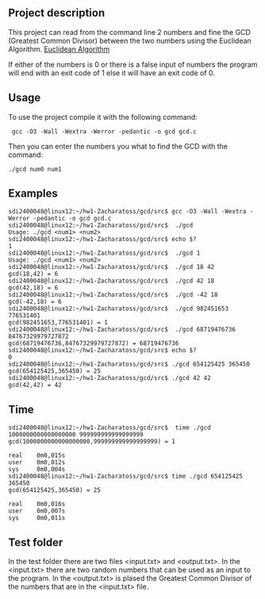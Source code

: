 ## Project description 

This project can read from the command line 2 numbers and fine the GCD (Greatest Common Divisor) between the two numbers using the Euclidean Algorithm. [Euclidean Algorithm](https://en.wikipedia.org/wiki/Euclidean_algorithm)

If either of the numbers is 0 or there is a false input of numbers the program will end with an exit code of 1 else it will have an exit code of 0.  

## Usage 

To use the project compile it with the following command:

     gcc -O3 -Wall -Wextra -Werror -pedantic -o gcd gcd.c

Then you can enter the numbers you what to find the GCD with the command: 

    ./gcd num0 num1


## Examples 

    sdi2400048@linux12:~/hw1-Zacharatoss/gcd/src$ gcc -O3 -Wall -Wextra -Werror -pedantic -o gcd gcd.c
    sdi2400048@linux12:~/hw1-Zacharatoss/gcd/src$  ./gcd
    Usage: ./gcd <num1> <num2>
    sdi2400048@linux12:~/hw1-Zacharatoss/gcd/src$ echo $?
    1
    sdi2400048@linux12:~/hw1-Zacharatoss/gcd/src$  ./gcd 1
    Usage: ./gcd <num1> <num2>
    sdi2400048@linux12:~/hw1-Zacharatoss/gcd/src$  ./gcd 18 42
    gcd(18,42) = 6
    sdi2400048@linux12:~/hw1-Zacharatoss/gcd/src$  ./gcd 42 18
    gcd(42,18) = 6
    sdi2400048@linux12:~/hw1-Zacharatoss/gcd/src$  ./gcd -42 18
    gcd(-42,18) = 6
    sdi2400048@linux12:~/hw1-Zacharatoss/gcd/src$  ./gcd 982451653 776531401
    gcd(982451653,776531401) = 1
    sdi2400048@linux12:~/hw1-Zacharatoss/gcd/src$  ./gcd 68719476736 84767329979727872
    gcd(68719476736,84767329979727872) = 68719476736
    sdi2400048@linux12:~/hw1-Zacharatoss/gcd/src$ echo $?
    0
    sdi2400048@linux12:~/hw1-Zacharatoss/gcd/src$ ./gcd 654125425 365450
    gcd(654125425,365450) = 25
    sdi2400048@linux12:~/hw1-Zacharatoss/gcd/src$ ./gcd 42 42
    gcd(42,42) = 42


## Time

    sdi2400048@linux12:~/hw1-Zacharatoss/gcd/src$  time ./gcd 1000000000000000000 999999999999999999
    gcd(1000000000000000000,999999999999999999) = 1

    real    0m0,015s
    user    0m0,012s
    sys     0m0,004s
    sdi2400048@linux12:~/hw1-Zacharatoss/gcd/src$ time ./gcd 654125425 365450
    gcd(654125425,365450) = 25

    real    0m0,016s
    user    0m0,007s
    sys     0m0,011s


## Test folder 

In the test folder there are two files <input.txt> and <output.txt>. In the <input.txt> there are two random numbers that can be used as an input to the program. In the <output.txt> is plased the Greatest Common Divisor of the numbers that are in the <input.txt> file.